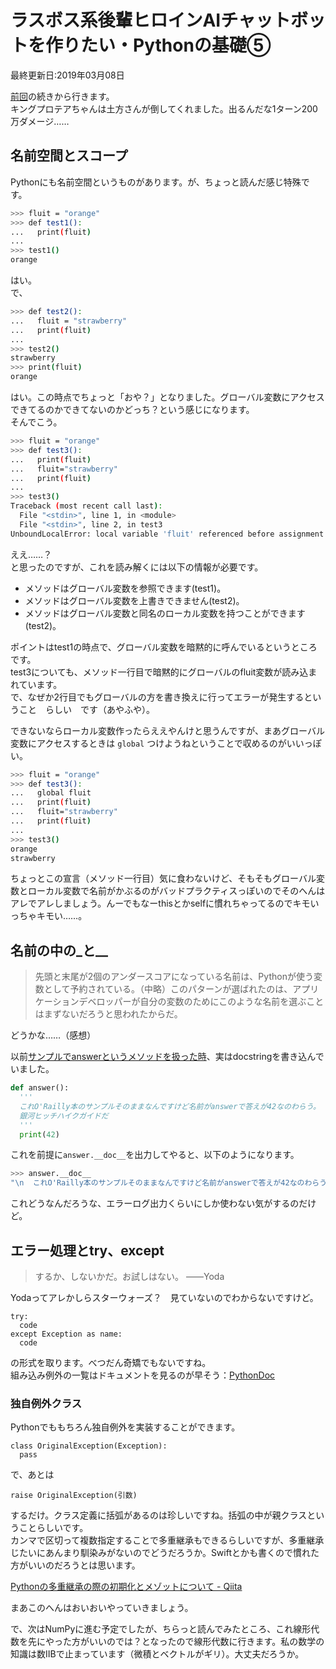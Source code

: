 # ラスボス系後輩ヒロインAIチャットボットを作りたい・Pythonの基礎⑤
最終更新日:2019年03月08日

[前回](https://perpouh.github.io/blog//qiita/ラスボス系後輩ヒロインAIチャットボットを作りたい・Pythonの基礎④.md)の続きから行きます。  
キングプロテアちゃんは土方さんが倒してくれました。出るんだな1ターン200万ダメージ……  
  
## 名前空間とスコープ  
  
Pythonにも名前空間というものがあります。が、ちょっと読んだ感じ特殊です。  
  
```bash
>>> fluit = "orange"
>>> def test1():
...   print(fluit)
... 
>>> test1()
orange
```  
  
はい。  
で、  
  
```bash
>>> def test2():
...   fluit = "strawberry"
...   print(fluit)
... 
>>> test2()
strawberry
>>> print(fluit)
orange
```  
  
はい。この時点でちょっと「おや？」となりました。グローバル変数にアクセスできてるのかできてないのかどっち？という感じになります。  
そんでこう。  
  
```bash
>>> fluit = "orange"
>>> def test3():
...   print(fluit)
...   fluit="strawberry"
...   print(fluit)
... 
>>> test3()
Traceback (most recent call last):
  File "<stdin>", line 1, in <module>
  File "<stdin>", line 2, in test3
UnboundLocalError: local variable 'fluit' referenced before assignment
```  
  
ええ……？  
と思ったのですが、これを読み解くには以下の情報が必要です。  
  
 - メソッドはグローバル変数を参照できます(test1)。  
 - メソッドはグローバル変数を上書きできません(test2)。  
 - メソッドはグローバル変数と同名のローカル変数を持つことができます(test2)。  
  
ポイントはtest1の時点で、グローバル変数を暗黙的に呼んでいるというところです。  
test3についても、メソッド一行目で暗黙的にグローバルのfluit変数が読み込まれています。  
で、なぜか2行目でもグローバルの方を書き換えに行ってエラーが発生するということ　らしい　です（あやふや）。  
  
できないならローカル変数作ったらええやんけと思うんですが、まあグローバル変数にアクセスするときは `global` つけようねということで収めるのがいいっぽい。  
  
```bash
>>> fluit = "orange"
>>> def test3():
...   global fluit
...   print(fluit)
...   fluit="strawberry"
...   print(fluit)
... 
>>> test3()
orange
strawberry
```  
  
ちょっとこの宣言（メソッド一行目）気に食わないけど、そもそもグローバル変数とローカル変数で名前がかぶるのがバッドプラクティスっぽいのでそのへんはアレでアレしましょう。んーでもなーthisとかselfに慣れちゃってるのでキモいっちゃキモい……。  
  
## 名前の中の\_と\__  
  
> 先頭と末尾が2個のアンダースコアになっている名前は、Pythonが使う変数として予約されている。（中略）このパターンが選ばれたのは、アプリケーションデベロッパーが自分の変数のためにこのような名前を選ぶことはまずないだろうと思われたからだ。  
  
どうかな……（感想）  
  
以前[サンプルでanswerというメソッドを扱った時](https://perpouh.github.io/blog//qiita/ラスボス系後輩ヒロインAIチャットボットを作りたい・Pythonの基礎③.md#%E4%B8%80%E4%BA%BA%E5%89%8D%E3%81%AE%E3%82%AA%E3%83%96%E3%82%B8%E3%82%A7%E3%82%AF%E3%83%88%E3%81%A8%E3%81%97%E3%81%A6%E3%81%AE%E9%96%A2%E6%95%B0)、実はdocstringを書き込んでいました。  
  
```python
def answer():
  '''
  これO'Railly本のサンプルそのままなんですけど名前がanswerで答えが42なのわらう。
  銀河ヒッチハイクガイドだ
  '''
  print(42)
```  
  
これを前提に`answer.__doc__`を出力してやると、以下のようになります。  
  
```bash
>>> answer.__doc__
"\n  これO'Railly本のサンプルそのままなんですけど名前がanswerで答えが42なのわらう。\n  銀河ヒッチハイクガイドだ\n  "
```  
  
これどうなんだろうな、エラーログ出力くらいにしか使わない気がするのだけど。  
  
## エラー処理とtry、except  
  
> するか、しないかだ。お試しはない。  ――Yoda  
  
Yodaってアレかしらスターウォーズ？　見ていないのでわからないですけど。  
  
```
try:
  code
except Exception as name:
  code
```  
  
の形式を取ります。べつだん奇矯でもないですね。  
組み込み例外の一覧はドキュメントを見るのが早そう：[PythonDoc](https://docs.python.org/ja/3/library/exceptions.html)  
  
### 独自例外クラス  
  
Pythonでももちろん独自例外を実装することができます。  
  
```
class OriginalException(Exception):
  pass
```  
  
で、あとは  
  
```
raise OriginalException(引数)
```  
  
するだけ。クラス定義に括弧があるのは珍しいですね。括弧の中が親クラスということらしいです。  
カンマで区切って複数指定することで多重継承もできるらしいですが、多重継承じたいにあんまり馴染みがないのでどうだろうか。Swiftとかも書くので慣れた方がいいのだろうとは思います。  
  
[Pythonの多重継承の際の初期化とメゾットについて - Qiita](https://qiita.com/sey323/items/0d3217601b10708819ee)  
  
まあこのへんはおいおいやっていきましょう。  
  
で、次はNumPyに進む予定でしたが、ちらっと読んでみたところ、これ線形代数を先にやった方がいいのでは？となったので線形代数に行きます。私の数学の知識は数ⅡBで止まっています（微積とベクトルがギリ）。大丈夫だろうか。  
